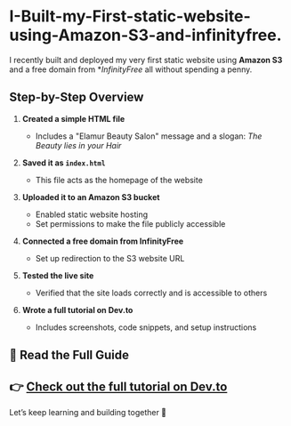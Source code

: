 # I-Built-my-First-static-website-using-Amazon-S3-and-infinityfree.

I recently built and deployed my very first static website using **Amazon S3** and a free domain from **InfinityFree* all without spending a penny.

## Step-by-Step Overview

1. **Created a simple HTML file**
   - Includes a "Elamur Beauty Salon" message and a slogan: *The Beauty lies in your Hair*

2. **Saved it as `index.html`**
   - This file acts as the homepage of the website

3. **Uploaded it to an Amazon S3 bucket**
   - Enabled static website hosting
   - Set permissions to make the file publicly accessible

4. **Connected a free domain from InfinityFree**
   - Set up redirection to the S3 website URL

5. **Tested the live site**
   - Verified that the site loads correctly and is accessible to others

6. **Wrote a full tutorial on Dev.to**
   - Includes screenshots, code snippets, and setup instructions

## 📖 Read the Full Guide

👉 [Check out the full tutorial on Dev.to](https://dev.to/elmaur1/I-Built-my-First-static-website-using-Amazon-S3-and-infinityfree.)
---
 
Let’s keep learning and building together 💪

